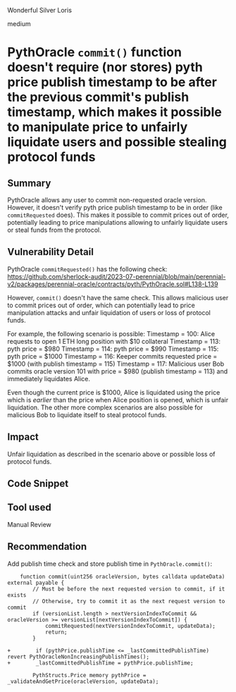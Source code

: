 Wonderful Silver Loris

medium

# PythOracle `commit()` function doesn't require (nor stores) pyth price publish timestamp to be after the previous commit's publish timestamp, which makes it possible to manipulate price to unfairly liquidate users and possible stealing protocol funds
## Summary

PythOracle allows any user to commit non-requested oracle version. However, it doesn't verify pyth price publish timestamp to be in order (like `commitRequested` does). This makes it possible to commit prices out of order, potentially leading to price manipulations allowing to unfairly liquidate users or steal funds from the protocol.

## Vulnerability Detail

PythOracle `commitRequested()` has the following check:
https://github.com/sherlock-audit/2023-07-perennial/blob/main/perennial-v2/packages/perennial-oracle/contracts/pyth/PythOracle.sol#L138-L139

However, `commit()` doesn't have the same check. This allows malicious user to commit prices out of order, which can potentially lead to price manipulation attacks and unfair liquidation of users or loss of protocol funds.

For example, the following scenario is possible:
Timestamp = 100: Alice requests to open 1 ETH long position with $10 collateral
Timestamp = 113: pyth price = $980
Timestamp = 114: pyth price = $990
Timestamp = 115: pyth price = $1000
Timestamp = 116: Keeper commits requested price = $1000 (with publish timestamp = 115)
Timestamp = 117: Malicious user Bob commits oracle version 101 with price = $980 (publish timestamp = 113) and immediately liquidates Alice.

Even though the current price is $1000, Alice is liquidated using the price which is *earlier* than the price when Alice position is opened, which is unfair liquidation. The other more complex scenarios are also possible for malicious Bob to liquidate itself to steal protocol funds.

## Impact

Unfair liquidation as described in the scenario above or possible loss of protocol funds.

## Code Snippet

## Tool used

Manual Review

## Recommendation

Add publish time check and store publish time in `PythOracle.commit()`:
```solidity
    function commit(uint256 oracleVersion, bytes calldata updateData) external payable {
        // Must be before the next requested version to commit, if it exists
        // Otherwise, try to commit it as the next request version to commit
        if (versionList.length > nextVersionIndexToCommit && oracleVersion >= versionList[nextVersionIndexToCommit]) {
            commitRequested(nextVersionIndexToCommit, updateData);
            return;
        }

+        if (pythPrice.publishTime <= _lastCommittedPublishTime) revert PythOracleNonIncreasingPublishTimes();
+        _lastCommittedPublishTime = pythPrice.publishTime;

        PythStructs.Price memory pythPrice = _validateAndGetPrice(oracleVersion, updateData);
```
